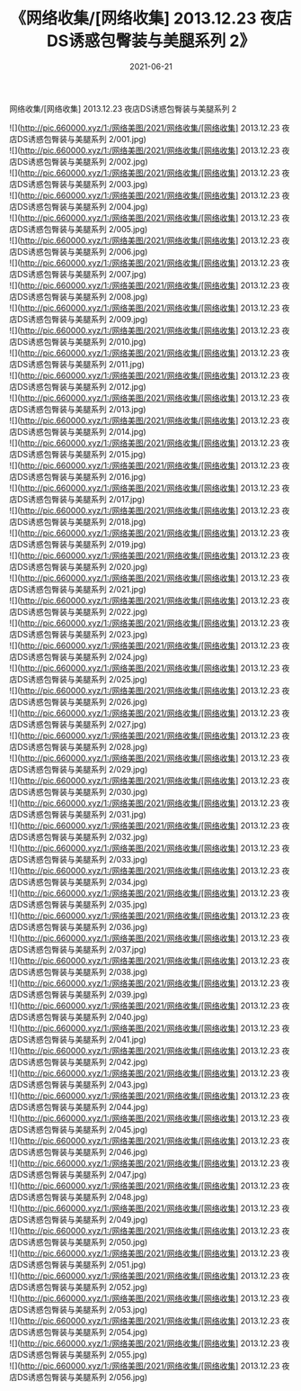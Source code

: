 ﻿---
layout: post
title:  《网络收集/[网络收集] 2013.12.23 夜店DS诱惑包臀装与美腿系列 2》
date:   2021-06-21
img: http://pic.660000.xyz/1:/网络美图/2021/网络收集/[网络收集] 2013.12.23 夜店DS诱惑包臀装与美腿系列 2/000.jpg
categories: [美女, 清纯, 唯美]
---

网络收集/[网络收集] 2013.12.23 夜店DS诱惑包臀装与美腿系列 2

 ![](http://pic.660000.xyz/1:/网络美图/2021/网络收集/[网络收集] 2013.12.23 夜店DS诱惑包臀装与美腿系列 2/001.jpg) <br>![](http://pic.660000.xyz/1:/网络美图/2021/网络收集/[网络收集] 2013.12.23 夜店DS诱惑包臀装与美腿系列 2/002.jpg) <br>![](http://pic.660000.xyz/1:/网络美图/2021/网络收集/[网络收集] 2013.12.23 夜店DS诱惑包臀装与美腿系列 2/003.jpg) <br>![](http://pic.660000.xyz/1:/网络美图/2021/网络收集/[网络收集] 2013.12.23 夜店DS诱惑包臀装与美腿系列 2/004.jpg) <br>![](http://pic.660000.xyz/1:/网络美图/2021/网络收集/[网络收集] 2013.12.23 夜店DS诱惑包臀装与美腿系列 2/005.jpg) <br>![](http://pic.660000.xyz/1:/网络美图/2021/网络收集/[网络收集] 2013.12.23 夜店DS诱惑包臀装与美腿系列 2/006.jpg) <br>![](http://pic.660000.xyz/1:/网络美图/2021/网络收集/[网络收集] 2013.12.23 夜店DS诱惑包臀装与美腿系列 2/007.jpg) <br>![](http://pic.660000.xyz/1:/网络美图/2021/网络收集/[网络收集] 2013.12.23 夜店DS诱惑包臀装与美腿系列 2/008.jpg) <br>![](http://pic.660000.xyz/1:/网络美图/2021/网络收集/[网络收集] 2013.12.23 夜店DS诱惑包臀装与美腿系列 2/009.jpg) <br>![](http://pic.660000.xyz/1:/网络美图/2021/网络收集/[网络收集] 2013.12.23 夜店DS诱惑包臀装与美腿系列 2/010.jpg) <br>![](http://pic.660000.xyz/1:/网络美图/2021/网络收集/[网络收集] 2013.12.23 夜店DS诱惑包臀装与美腿系列 2/011.jpg) <br>![](http://pic.660000.xyz/1:/网络美图/2021/网络收集/[网络收集] 2013.12.23 夜店DS诱惑包臀装与美腿系列 2/012.jpg) <br>![](http://pic.660000.xyz/1:/网络美图/2021/网络收集/[网络收集] 2013.12.23 夜店DS诱惑包臀装与美腿系列 2/013.jpg) <br>![](http://pic.660000.xyz/1:/网络美图/2021/网络收集/[网络收集] 2013.12.23 夜店DS诱惑包臀装与美腿系列 2/014.jpg) <br>![](http://pic.660000.xyz/1:/网络美图/2021/网络收集/[网络收集] 2013.12.23 夜店DS诱惑包臀装与美腿系列 2/015.jpg) <br>![](http://pic.660000.xyz/1:/网络美图/2021/网络收集/[网络收集] 2013.12.23 夜店DS诱惑包臀装与美腿系列 2/016.jpg) <br>![](http://pic.660000.xyz/1:/网络美图/2021/网络收集/[网络收集] 2013.12.23 夜店DS诱惑包臀装与美腿系列 2/017.jpg) <br>![](http://pic.660000.xyz/1:/网络美图/2021/网络收集/[网络收集] 2013.12.23 夜店DS诱惑包臀装与美腿系列 2/018.jpg) <br>![](http://pic.660000.xyz/1:/网络美图/2021/网络收集/[网络收集] 2013.12.23 夜店DS诱惑包臀装与美腿系列 2/019.jpg) <br>![](http://pic.660000.xyz/1:/网络美图/2021/网络收集/[网络收集] 2013.12.23 夜店DS诱惑包臀装与美腿系列 2/020.jpg) <br>![](http://pic.660000.xyz/1:/网络美图/2021/网络收集/[网络收集] 2013.12.23 夜店DS诱惑包臀装与美腿系列 2/021.jpg) <br>![](http://pic.660000.xyz/1:/网络美图/2021/网络收集/[网络收集] 2013.12.23 夜店DS诱惑包臀装与美腿系列 2/022.jpg) <br>![](http://pic.660000.xyz/1:/网络美图/2021/网络收集/[网络收集] 2013.12.23 夜店DS诱惑包臀装与美腿系列 2/023.jpg) <br>![](http://pic.660000.xyz/1:/网络美图/2021/网络收集/[网络收集] 2013.12.23 夜店DS诱惑包臀装与美腿系列 2/024.jpg) <br>![](http://pic.660000.xyz/1:/网络美图/2021/网络收集/[网络收集] 2013.12.23 夜店DS诱惑包臀装与美腿系列 2/025.jpg) <br>![](http://pic.660000.xyz/1:/网络美图/2021/网络收集/[网络收集] 2013.12.23 夜店DS诱惑包臀装与美腿系列 2/026.jpg) <br>![](http://pic.660000.xyz/1:/网络美图/2021/网络收集/[网络收集] 2013.12.23 夜店DS诱惑包臀装与美腿系列 2/027.jpg) <br>![](http://pic.660000.xyz/1:/网络美图/2021/网络收集/[网络收集] 2013.12.23 夜店DS诱惑包臀装与美腿系列 2/028.jpg) <br>![](http://pic.660000.xyz/1:/网络美图/2021/网络收集/[网络收集] 2013.12.23 夜店DS诱惑包臀装与美腿系列 2/029.jpg) <br>![](http://pic.660000.xyz/1:/网络美图/2021/网络收集/[网络收集] 2013.12.23 夜店DS诱惑包臀装与美腿系列 2/030.jpg) <br>![](http://pic.660000.xyz/1:/网络美图/2021/网络收集/[网络收集] 2013.12.23 夜店DS诱惑包臀装与美腿系列 2/031.jpg) <br>![](http://pic.660000.xyz/1:/网络美图/2021/网络收集/[网络收集] 2013.12.23 夜店DS诱惑包臀装与美腿系列 2/032.jpg) <br>![](http://pic.660000.xyz/1:/网络美图/2021/网络收集/[网络收集] 2013.12.23 夜店DS诱惑包臀装与美腿系列 2/033.jpg) <br>![](http://pic.660000.xyz/1:/网络美图/2021/网络收集/[网络收集] 2013.12.23 夜店DS诱惑包臀装与美腿系列 2/034.jpg) <br>![](http://pic.660000.xyz/1:/网络美图/2021/网络收集/[网络收集] 2013.12.23 夜店DS诱惑包臀装与美腿系列 2/035.jpg) <br>![](http://pic.660000.xyz/1:/网络美图/2021/网络收集/[网络收集] 2013.12.23 夜店DS诱惑包臀装与美腿系列 2/036.jpg) <br>![](http://pic.660000.xyz/1:/网络美图/2021/网络收集/[网络收集] 2013.12.23 夜店DS诱惑包臀装与美腿系列 2/037.jpg) <br>![](http://pic.660000.xyz/1:/网络美图/2021/网络收集/[网络收集] 2013.12.23 夜店DS诱惑包臀装与美腿系列 2/038.jpg) <br>![](http://pic.660000.xyz/1:/网络美图/2021/网络收集/[网络收集] 2013.12.23 夜店DS诱惑包臀装与美腿系列 2/039.jpg) <br>![](http://pic.660000.xyz/1:/网络美图/2021/网络收集/[网络收集] 2013.12.23 夜店DS诱惑包臀装与美腿系列 2/040.jpg) <br>![](http://pic.660000.xyz/1:/网络美图/2021/网络收集/[网络收集] 2013.12.23 夜店DS诱惑包臀装与美腿系列 2/041.jpg) <br>![](http://pic.660000.xyz/1:/网络美图/2021/网络收集/[网络收集] 2013.12.23 夜店DS诱惑包臀装与美腿系列 2/042.jpg) <br>![](http://pic.660000.xyz/1:/网络美图/2021/网络收集/[网络收集] 2013.12.23 夜店DS诱惑包臀装与美腿系列 2/043.jpg) <br>![](http://pic.660000.xyz/1:/网络美图/2021/网络收集/[网络收集] 2013.12.23 夜店DS诱惑包臀装与美腿系列 2/044.jpg) <br>![](http://pic.660000.xyz/1:/网络美图/2021/网络收集/[网络收集] 2013.12.23 夜店DS诱惑包臀装与美腿系列 2/045.jpg) <br>![](http://pic.660000.xyz/1:/网络美图/2021/网络收集/[网络收集] 2013.12.23 夜店DS诱惑包臀装与美腿系列 2/046.jpg) <br>![](http://pic.660000.xyz/1:/网络美图/2021/网络收集/[网络收集] 2013.12.23 夜店DS诱惑包臀装与美腿系列 2/047.jpg) <br>![](http://pic.660000.xyz/1:/网络美图/2021/网络收集/[网络收集] 2013.12.23 夜店DS诱惑包臀装与美腿系列 2/048.jpg) <br>![](http://pic.660000.xyz/1:/网络美图/2021/网络收集/[网络收集] 2013.12.23 夜店DS诱惑包臀装与美腿系列 2/049.jpg) <br>![](http://pic.660000.xyz/1:/网络美图/2021/网络收集/[网络收集] 2013.12.23 夜店DS诱惑包臀装与美腿系列 2/050.jpg) <br>![](http://pic.660000.xyz/1:/网络美图/2021/网络收集/[网络收集] 2013.12.23 夜店DS诱惑包臀装与美腿系列 2/051.jpg) <br>![](http://pic.660000.xyz/1:/网络美图/2021/网络收集/[网络收集] 2013.12.23 夜店DS诱惑包臀装与美腿系列 2/052.jpg) <br>![](http://pic.660000.xyz/1:/网络美图/2021/网络收集/[网络收集] 2013.12.23 夜店DS诱惑包臀装与美腿系列 2/053.jpg) <br>![](http://pic.660000.xyz/1:/网络美图/2021/网络收集/[网络收集] 2013.12.23 夜店DS诱惑包臀装与美腿系列 2/054.jpg) <br>![](http://pic.660000.xyz/1:/网络美图/2021/网络收集/[网络收集] 2013.12.23 夜店DS诱惑包臀装与美腿系列 2/055.jpg) <br>![](http://pic.660000.xyz/1:/网络美图/2021/网络收集/[网络收集] 2013.12.23 夜店DS诱惑包臀装与美腿系列 2/056.jpg) <br>